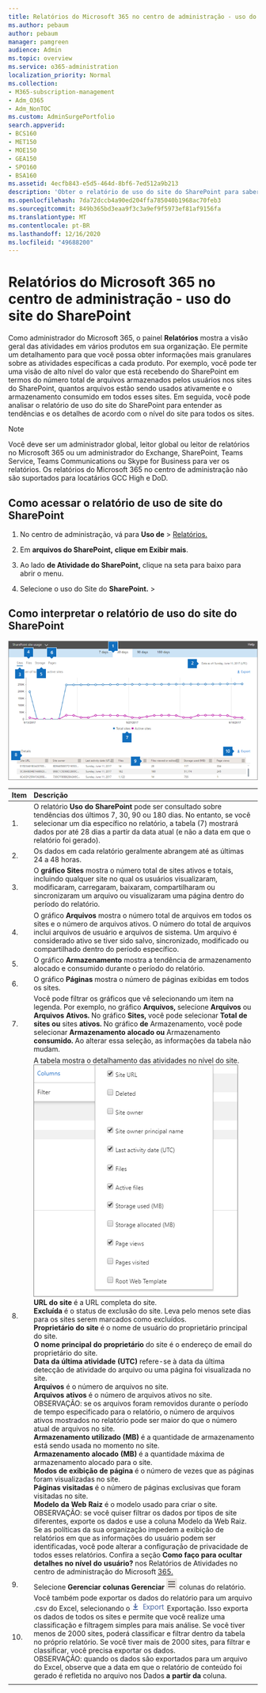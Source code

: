 ```yaml
---
title: Relatórios do Microsoft 365 no centro de administração - uso do site do SharePoint
ms.author: pebaum
author: pebaum
manager: pamgreen
audience: Admin
ms.topic: overview
ms.service: o365-administration
localization_priority: Normal
ms.collection:
- M365-subscription-management
- Adm_O365
- Adm_NonTOC
ms.custom: AdminSurgePortfolio
search.appverid:
- BCS160
- MET150
- MOE150
- GEA150
- SPO160
- BSA160
ms.assetid: 4ecfb843-e5d5-464d-8bf6-7ed512a9b213
description: 'Obter o relatório de uso do site do SharePoint para saber quantos arquivos os usuários armazenam em sites do SharePoint, quantos são usados ativamente e o armazenamento total consumido. '
ms.openlocfilehash: 7da72dccb4a90ed204ffa785040b1968ac70feb3
ms.sourcegitcommit: 849b365bd3eaa9f3c3a9ef9f5973ef81af9156fa
ms.translationtype: MT
ms.contentlocale: pt-BR
ms.lasthandoff: 12/16/2020
ms.locfileid: "49688200"
---
```

# <a name="microsoft-365-reports-in-the-admin-center---sharepoint-site-usage"></a>Relatórios do Microsoft 365 no centro de administração - uso do site do SharePoint

Como administrador do Microsoft 365, o painel **Relatórios** mostra a visão geral das atividades em vários produtos em sua organização. Ele permite um detalhamento para que você possa obter informações mais granulares sobre as atividades específicas a cada produto. Por exemplo, você pode ter uma visão de alto nível do valor que está recebendo do SharePoint em termos do número total de arquivos armazenados pelos usuários nos sites do SharePoint, quantos arquivos estão sendo usados ativamente e o armazenamento consumido em todos esses sites. Em seguida, você pode analisar o relatório de uso do site do SharePoint para entender as tendências e os detalhes de acordo com o nível do site para todos os sites. 
  
> [!NOTE]
> Você deve ser um administrador global, leitor global ou leitor de relatórios no Microsoft 365 ou um administrador do Exchange, SharePoint, Teams Service, Teams Communications ou Skype for Business para ver os relatórios.
Os relatórios do Microsoft 365 no centro de administração não são suportados para locatários GCC High e DoD.
 
## <a name="how-to-get-to-the-sharepoint-site-usage-report"></a>Como acessar o relatório de uso de site do SharePoint

1. No centro de administração, vá para **Uso de** \> <a href="https://go.microsoft.com/fwlink/p/?linkid=2074756" target="_blank">Relatórios.</a>
    
2. Em **arquivos do SharePoint,** **clique em Exibir mais**. 

3. Ao lado **de Atividade do SharePoint,** clique na seta para baixo para abrir o menu.

4. Selecione o uso do Site do **SharePoint.** \> 
  
## <a name="interpreting-the-sharepoint-site-usage-report"></a>Como interpretar o relatório de uso do site do SharePoint

![SharePoint Site Usage Report](../../media/4f88fb7d-9aa8-470e-9e23-e31caaf77d78.png)
  
|Item|Descrição|
|:-----|:-----|
|1.  <br/> |O relatório **Uso do SharePoint** pode ser consultado sobre tendências dos últimos 7, 30, 90 ou 180 dias. No entanto, se você selecionar um dia específico no relatório, a tabela (7) mostrará dados por até 28 dias a partir da data atual (e não a data em que o relatório foi gerado).  <br/> |
|2.  <br/> |Os dados em cada relatório geralmente abrangem até as últimas 24 a 48 horas. <br/> |
|3.  <br/> |O **gráfico Sites** mostra o número total de sites ativos e totais, incluindo qualquer site no qual os usuários visualizaram, modificaram, carregaram, baixaram, compartilharam ou sincronizaram um arquivo ou visualizaram uma página dentro do período do relatório.  <br/> |
|4.  <br/> |O gráfico **Arquivos** mostra o número total de arquivos em todos os sites e o número de arquivos ativos. O número do total de arquivos inclui arquivos de usuário e arquivos de sistema. Um arquivo é considerado ativo se tiver sido salvo, sincronizado, modificado ou compartilhado dentro do período específico.  |
|5.  <br/> |O gráfico **Armazenamento** mostra a tendência de armazenamento alocado e consumido durante o período do relatório.  <br/> |
|6.  <br/> |O gráfico **Páginas** mostra o número de páginas exibidas em todos os sites.  <br/> |
|7.  <br/> |Você pode filtrar os gráficos que vê selecionando um item na legenda. Por exemplo, no gráfico **Arquivos,** selecione **Arquivos** ou **Arquivos Ativos.** No gráfico **Sites,** você pode selecionar **Total de sites ou** sites **ativos.** No gráfico **de** Armazenamento, você pode selecionar **Armazenamento alocado ou** Armazenamento **consumido.** Ao alterar essa seleção, as informações da tabela não mudam.  <br/> |
|8.  <br/> | A tabela mostra o detalhamento das atividades no nível do site.  <br/> ![Opções de coluna para relatório de uso](../../media/sharepointsite-usage.png)           <br/> **URL do site** é a URL completa do site.  <br/> **Excluída** é o status de exclusão do site. Leva pelo menos sete dias para os sites serem marcados como excluídos.  <br/> **Proprietário do site** é o nome de usuário do proprietário principal do site.  <br/>**O nome principal do proprietário** do site é o endereço de email do proprietário do site.  <br/> **Data da última atividade (UTC)** refere-se à data da última detecção de atividade do arquivo ou uma página foi visualizada no site.  <br/> **Arquivos** é o número de arquivos no site.  <br/> **Arquivos ativos** é o número de arquivos ativos no site.<br/> OBSERVAÇÃO: se os arquivos foram removidos durante o período de tempo especificado para o relatório, o número de arquivos ativos mostrados no relatório pode ser maior do que o número atual de arquivos no site.<br/>**Armazenamento utilizado (MB)** é a quantidade de armazenamento está sendo usada no momento no site.  <br/> **Armazenamento alocado (MB)** é a quantidade máxima de armazenamento alocado para o site.  <br/> **Modos de exibição de página** é o número de vezes que as páginas foram visualizadas no site.  <br/> **Páginas visitadas** é o número de páginas exclusivas que foram visitadas no site.  <br/> **Modelo da Web Raiz** é o modelo usado para criar o site.  <br/> OBSERVAÇÃO: se você quiser filtrar os dados por tipos de site diferentes, exporte os dados e use a coluna Modelo da Web Raiz. <br/>Se as políticas da sua organização impedem a exibição de relatórios em que as informações do usuário podem ser identificadas, você pode alterar a configuração de privacidade de todos esses relatórios. Confira a seção **Como faço para ocultar detalhes no nível do usuário?** nos Relatórios de Atividades no centro de administração do Microsoft [365.](activity-reports.md)  <br/> |
|9.  <br/> |Selecione **Gerenciar colunas Gerenciar** ![ Colunas para adicionar ou remover ](../../media/13d2e536-de88-4db3-80c7-7a3a57298eb4.png) colunas do relatório.    <br/> |
|10.  <br/> |Você também pode exportar os dados do relatório para um  arquivo .csv do Excel, selecionando o ![ link Exportar ](../../media/4dc548cc-8061-48d5-9240-6793affca43a.png) Exportação. Isso exporta os dados de todos os sites e permite que você realize uma classificação e filtragem simples para mais análise. Se você tiver menos de 2000 sites, poderá classificar e filtrar dentro da tabela no próprio relatório. Se você tiver mais de 2000 sites, para filtrar e classificar, você precisa exportar os dados.  <br/> OBSERVAÇÃO: quando os dados são exportados para um arquivo do Excel, observe que a data em que o relatório de conteúdo foi gerado é refletida no arquivo nos Dados **a partir da** coluna.      <br/>   |
|||
